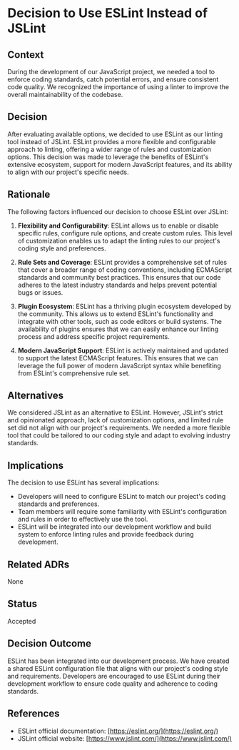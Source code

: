 # Decision to Use ESLint Instead of JSLint

## Context

During the development of our JavaScript project, we needed a tool to enforce coding standards, catch potential errors, and ensure consistent code quality. We recognized the importance of using a linter to improve the overall maintainability of the codebase.

## Decision

After evaluating available options, we decided to use ESLint as our linting tool instead of JSLint. ESLint provides a more flexible and configurable approach to linting, offering a wider range of rules and customization options. This decision was made to leverage the benefits of ESLint's extensive ecosystem, support for modern JavaScript features, and its ability to align with our project's specific needs.

## Rationale

The following factors influenced our decision to choose ESLint over JSLint:

1. **Flexibility and Configurability**: ESLint allows us to enable or disable specific rules, configure rule options, and create custom rules. This level of customization enables us to adapt the linting rules to our project's coding style and preferences.

2. **Rule Sets and Coverage**: ESLint provides a comprehensive set of rules that cover a broader range of coding conventions, including ECMAScript standards and community best practices. This ensures that our code adheres to the latest industry standards and helps prevent potential bugs or issues.

3. **Plugin Ecosystem**: ESLint has a thriving plugin ecosystem developed by the community. This allows us to extend ESLint's functionality and integrate with other tools, such as code editors or build systems. The availability of plugins ensures that we can easily enhance our linting process and address specific project requirements.

4. **Modern JavaScript Support**: ESLint is actively maintained and updated to support the latest ECMAScript features. This ensures that we can leverage the full power of modern JavaScript syntax while benefiting from ESLint's comprehensive rule set.

## Alternatives

We considered JSLint as an alternative to ESLint. However, JSLint's strict and opinionated approach, lack of customization options, and limited rule set did not align with our project's requirements. We needed a more flexible tool that could be tailored to our coding style and adapt to evolving industry standards.

## Implications

The decision to use ESLint has several implications:

- Developers will need to configure ESLint to match our project's coding standards and preferences.
- Team members will require some familiarity with ESLint's configuration and rules in order to effectively use the tool.
- ESLint will be integrated into our development workflow and build system to enforce linting rules and provide feedback during development.

## Related ADRs

None

## Status

Accepted

## Decision Outcome

ESLint has been integrated into our development process. We have created a shared ESLint configuration file that aligns with our project's coding style and requirements. Developers are encouraged to use ESLint during their development workflow to ensure code quality and adherence to coding standards.

## References

- ESLint official documentation: [https://eslint.org/](https://eslint.org/)
- JSLint official website: [https://www.jslint.com/](https://www.jslint.com/)
